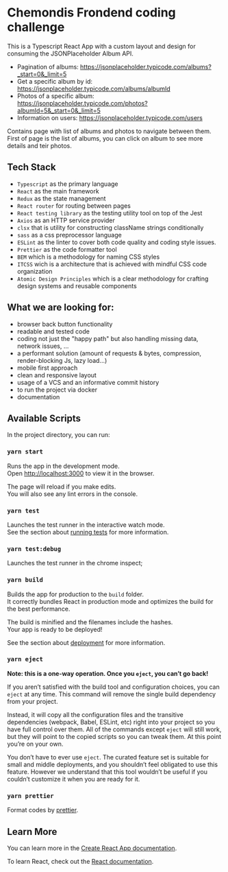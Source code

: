# Chemondis Frondend coding challenge

This is a Typescript React App with a custom layout and design for consuming the JSONPlaceholder Album API.

 - Pagination of albums: https://jsonplaceholder.typicode.com/albums?_start=0&_limit=5
 - Get a specific album by id: https://jsonplaceholder.typicode.com/albums/albumId
 - Photos of a specific album:
https://jsonplaceholder.typicode.com/photos?albumId=5&_start=0&_limit=5
 - Information on users: https://jsonplaceholder.typicode.com/users

Contains page with list of albums and photos to navigate between them. First of page is the list of albums, you can click on album to see more details and teir photos.

## Tech Stack
 - `Typescript` as the primary language
 - `React` as the main framework
 - `Redux` as the state management
 - `React router` for routing between pages
 - `React testing library` as the testing utility tool on top of the Jest
 - `Axios` as an HTTP service provider
 - `clsx` that is utility for constructing className strings conditionally
 - `sass` as a css preprocessor language
 - `ESLint` as the linter to cover both code quality and coding style issues.
 - `Prettier` as the code formatter tool
 - `BEM` which is a methodology for naming CSS styles
 - `ITCSS` wich is a architecture that is achieved with mindful CSS code organization
 - `Atomic Design Principles` which is a clear methodology for crafting design systems and reusable components

 ## What we are looking for:
- browser back button functionality
- readable and tested code
- coding not just the "happy path" but also handling missing data, network issues, ...
- a performant solution (amount of requests & bytes, compression, render-blocking Js,
lazy load...)
- mobile first approach
- clean and responsive layout
- usage of a VCS and an informative commit history
- to run the project via docker
- documentation

## Available Scripts

In the project directory, you can run:

### `yarn start`

Runs the app in the development mode.\
Open [http://localhost:3000](http://localhost:3000) to view it in the browser.

The page will reload if you make edits.\
You will also see any lint errors in the console.

### `yarn test`

Launches the test runner in the interactive watch mode.\
See the section about [running tests](https://facebook.github.io/create-react-app/docs/running-tests) for more information.


### `yarn test:debug`

Launches the test runner in the chrome inspect;

### `yarn build`

Builds the app for production to the `build` folder.\
It correctly bundles React in production mode and optimizes the build for the best performance.

The build is minified and the filenames include the hashes.\
Your app is ready to be deployed!

See the section about [deployment](https://facebook.github.io/create-react-app/docs/deployment) for more information.

### `yarn eject`

**Note: this is a one-way operation. Once you `eject`, you can’t go back!**

If you aren’t satisfied with the build tool and configuration choices, you can `eject` at any time. This command will remove the single build dependency from your project.

Instead, it will copy all the configuration files and the transitive dependencies (webpack, Babel, ESLint, etc) right into your project so you have full control over them. All of the commands except `eject` will still work, but they will point to the copied scripts so you can tweak them. At this point you’re on your own.

You don’t have to ever use `eject`. The curated feature set is suitable for small and middle deployments, and you shouldn’t feel obligated to use this feature. However we understand that this tool wouldn’t be useful if you couldn’t customize it when you are ready for it.

### `yarn prettier`

Format codes by [prettier](https://prettier.io/).

## Learn More

You can learn more in the [Create React App documentation](https://facebook.github.io/create-react-app/docs/getting-started).

To learn React, check out the [React documentation](https://reactjs.org/).
